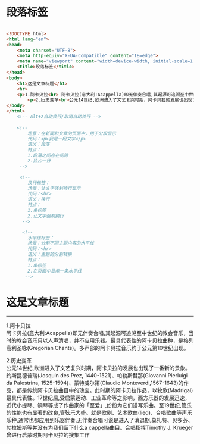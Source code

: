 # 段落标签

```html

<!DOCTYPE html>
<html lang="en">
<head>
    <meta charset="UTF-8">
    <meta http-equiv="X-UA-Compatible" content="IE=edge">
    <meta name="viewport" content="width=device-width, initial-scale=1.0">
    <title>段落标签</title>
</head>
<body>
    <h1>这是文章标题</h1>
    <hr>
    <p>1.阿卡贝拉<br> 阿卡贝拉(意大利:Acappella)即无伴奏合唱,其起源可追溯至中世纪的教会音乐，当时的教会音乐只以人声清唱，并不应用乐器。最具代表性的阿卡贝拉曲种，是格列高利圣咏(Gregorian Chants)。多声部的阿卡贝拉音乐约于公元第10世纪出现。</p>
        <p>2.历史变革<br>公元14世纪,欧洲进入了文艺复兴时期，阿卡贝拉的发展也出现了一番新的景象。约斯昆德普瑞(Josquin des Prez, 1440-1521)、帕勒斯替那(Giovanni Pierluigi da Palestrina, 1525-1594)、蒙特威尔第(Claudio Monteverdi,1567-1643)的作品，都是传统阿卡贝拉曲目中的瑰宝。此时期的阿卡贝拉作品，以牧歌(Madrigal)最具代表性。17世纪后,受启蒙运动、工业革命等之影响，西方乐器的发展迅速，近代小提琴、钢琴等成了作曲家的「至爱」,纷纷为它们谱写乐曲。至19世纪,管乐的性能也有显著的改良,管弦乐大盛。就是歌剧、艺术歌曲(lied)、合唱歌曲等声乐乐种,通常也都应用到乐器伴奏,无伴奏合唱可说是进入了消退期,莫扎特、贝多芬、勃拉姆斯等并没有为我们留下什么a cappella曲目。合唱指挥Timothy J. Krueger曾进行启蒙时期阿卡贝拉的搜集工作</p>
</body>
</html>
    <!-- Alt+z自动换行/取消自动换行 -->
        
    <!-- 
        场景：在新闻和文章的页面中，用于分段显示
        代码：<p>我是一段文字</p>
        语义：段落
        特点：
        1.段落之间存在间隙
        2.独占一行
     -->

     <!-- 
        换行标签：
        场景：让文字强制换行显示
        代码：<br>
        语义：换行
        特点：
        1.单标签
        2.让文字强制换行
      -->

      <!-- 
        水平线标签：
        场景：分割不同主题内容的水平线
        代码：<hr>
        语义：主题的分割转换
        特点：
        1.单标签
        2.在页面中显示一条水平线
       -->
```
<div>
    <h1>这是文章标题</h1>
    <hr>
    <p>1.阿卡贝拉<br> 阿卡贝拉(意大利:Acappella)即无伴奏合唱,其起源可追溯至中世纪的教会音乐，当时的教会音乐只以人声清唱，并不应用乐器。最具代表性的阿卡贝拉曲种，是格列高利圣咏(Gregorian Chants)。多声部的阿卡贝拉音乐约于公元第10世纪出现。</p>
        <p>2.历史变革<br>公元14世纪,欧洲进入了文艺复兴时期，阿卡贝拉的发展也出现了一番新的景象。约斯昆德普瑞(Josquin des Prez, 1440-1521)、帕勒斯替那(Giovanni Pierluigi da Palestrina, 1525-1594)、蒙特威尔第(Claudio Monteverdi,1567-1643)的作品，都是传统阿卡贝拉曲目中的瑰宝。此时期的阿卡贝拉作品，以牧歌(Madrigal)最具代表性。17世纪后,受启蒙运动、工业革命等之影响，西方乐器的发展迅速，近代小提琴、钢琴等成了作曲家的「至爱」,纷纷为它们谱写乐曲。至19世纪,管乐的性能也有显著的改良,管弦乐大盛。就是歌剧、艺术歌曲(lied)、合唱歌曲等声乐乐种,通常也都应用到乐器伴奏,无伴奏合唱可说是进入了消退期,莫扎特、贝多芬、勃拉姆斯等并没有为我们留下什么a cappella曲目。合唱指挥Timothy J. Krueger曾进行启蒙时期阿卡贝拉的搜集工作</p>
</div>